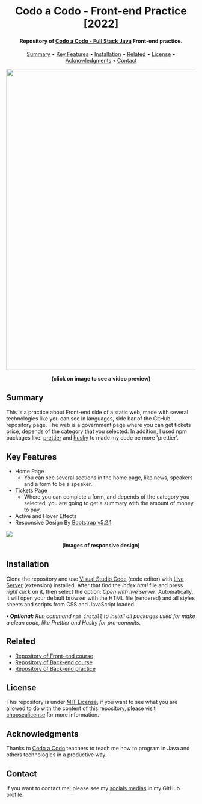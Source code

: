 <h1 align="center">
    Codo a Codo - Front-end Practice [2022]
</h1>

<h4 align="center">
    Repository of <a href="https://www.buenosaires.gob.ar/educacion/codo-codo" target="_blank">Codo a Codo - Full Stack Java<a> Front-end practice.
</h4>

<p align="center">
    <a href="#----summary">Summary</a> •
    <a href="#----key-features">Key Features</a> •
    <a href="#----installation">Installation</a> •
    <a href="#----related">Related</a> •
    <a href="#----license">License</a> •
    <a href="#----acknowledgments">Acknowledgments</a> •
    <a href="#----contact">Contact</a>
</p>

<p align="center">
    <a href="https://www.youtube.com/watch?v=gbPUndzeOSU&ab_channel=hozlucas28" target="_blank">
        <img src="https://user-images.githubusercontent.com/88015479/210153626-0dcf5363-6029-4149-8778-5dea445e736e.png" width="800">
    </a>
</p>

<p align="center">
    <strong>(click on image to see a video preview)</strong>
</p>

<h2>
    Summary
</h2>
<p>
    This is a practice about Front-end side of a static web, made with several technologies like you can see in languages, side bar of the GitHub repository page.
    The web is a government page where you can get tickets price, depends of the category that you selected. In addition, I used npm packages like: <a href="https://prettier.io/" target="_blank">prettier</a> and <a href="https://github.com/typicode/husky" target="_blank">husky</a> to made my code be more 'prettier'.
</p>

<h2>
    Key Features
</h2>
<p>
    <ul>
        <li>
            Home Page
            <ul>
                <li>
                    You can see several sections in the home page, like news, speakers and a form to be a speaker.
                </li>
            </ul>
        </li>
        <li>
            Tickets Page
            <ul>
                <li>
                    Where you can complete a form, and depends of the category you selected, you are going to get a summary with the amount of money to pay.
                </li>
            </ul>
        </li>
        <li>
            Active and Hover Effects
        </li>
        <li>
            Responsive Design By <a href="https://getbootstrap.com/" target="_blank">Bootstrap v5.2.1</a>
        </li>
    </ul>
</p>

<img src="https://user-images.githubusercontent.com/88015479/210155541-c6524349-8ffc-40bd-b842-32b9b6712a88.png">

<p align="center">
    <strong>(images of responsive design)</strong>
</p>

<h2>
    Installation
</h2>
<p>
    Clone the repository and use <a href="https://code.visualstudio.com/" target="_blank">Visual Studio Code</a> (code editor) with <a href="https://marketplace.visualstudio.com/items?itemName=ritwickdey.LiveServer" target="_blank">Live Server</a> (extension) installed. After that find the <i>index.html</i> file and press <i>right click</i> on it, then select the option: <i>Open with live server</i>. Automatically, it will open your default browser with the HTML file (rendered) and all styles sheets and scripts from CSS and JavaScript loaded.
</p>

<p>
    <i>
        <strong>• Optional:</strong>
        Run command <code>npm install</code> to install all packages used for make a clean code, like Prettier and Husky for pre-commits.
    </i>
</p>

<h2>
    Related
</h2>
<p>
    <ul>    
        <li>
            <a href="https://github.com/hozlucas28/Codo-Codo-Front-end-2022" target="_blank">Repository of Front-end course</a>
        </li>
        <li>
            <a href="https://github.com/hozlucas28/Codo-Codo-Back-end-2022" target="_blank">Repository of Back-end course</a>
        </li>
        <li>
            <a href="https://github.com/hozlucas28/Codo-Codo-Back-end-Practice-2022" target="_blank">Repository of Back-end practice</a>
        </li>
    </ul>
</p>

<h2>
    License
</h2>
<p>
    This repository is under <a href="./LICENSE" target="_blank">MIT License</a>, if you want to see what you are allowed to do with the content of this repository, please visit <a href="https://choosealicense.com/licenses/" target="_blank">choosealicense</a> for more information.
</p>

<h2>
    Acknowledgments
</h2>
<p>
    Thanks to <a href="https://www.buenosaires.gob.ar/educacion/codo-codo" target="_blank">Codo a Codo</a> teachers to teach me how to program in Java and others technologies in a productive way.
</p>

<h2>
    Contact
</h1>
<p>
    If you want to contact me, please see my <a href="https://github.com/hozlucas28" target="_blank">socials medias</a> in my GitHub profile.
</p>
